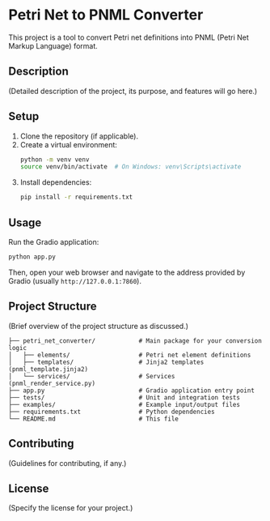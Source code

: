 # Petri Net to PNML Converter

This project is a tool to convert Petri net definitions into PNML (Petri Net Markup Language) format.

## Description

(Detailed description of the project, its purpose, and features will go here.)

## Setup

1.  Clone the repository (if applicable).
2.  Create a virtual environment:
    ```bash
    python -m venv venv
    source venv/bin/activate  # On Windows: venv\Scripts\activate
    ```
3.  Install dependencies:
    ```bash
    pip install -r requirements.txt
    ```

## Usage

Run the Gradio application:
```bash
python app.py
```

Then, open your web browser and navigate to the address provided by Gradio (usually `http://127.0.0.1:7860`).

## Project Structure

(Brief overview of the project structure as discussed.)

```diploma_bachelor/
├── petri_net_converter/            # Main package for your conversion logic
│   ├── elements/                   # Petri net element definitions
│   ├── templates/                  # Jinja2 templates (pnml_template.jinja2)
│   └── services/                   # Services (pnml_render_service.py)
├── app.py                          # Gradio application entry point
├── tests/                          # Unit and integration tests
├── examples/                       # Example input/output files
├── requirements.txt                # Python dependencies
└── README.md                       # This file
```

## Contributing

(Guidelines for contributing, if any.)

## License

(Specify the license for your project.) 